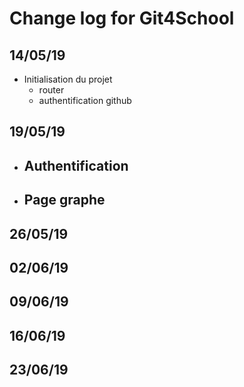 # Change log for Git4School

## 14/05/19

- Initialisation du projet
  - router
  - authentification github

## 19/05/19

- Authentification
  - 
- Page graphe
  - 

## 26/05/19

## 02/06/19

## 09/06/19

## 16/06/19

## 23/06/19

